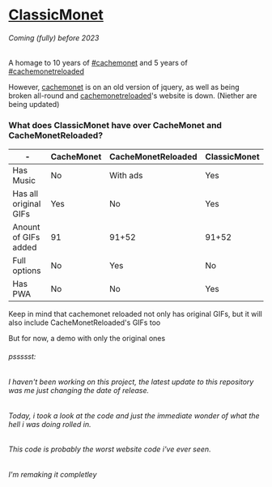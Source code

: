 # [ClassicMonet](https://ThaBluNate.github.io/ClassicMonet/)
###### Coming (fully) before 2023

A homage to 10 years of [#cachemonet](http://cachemonet.com) and 5 years of [#cachemonetreloaded](https://github.com/Yihwan/cache-monet-reloaded)

However, [cachemonet](http://cachemonet.com) is on an old version of jquery, as well as being broken all-round and [cachemonetreloaded](https://github.com/Yihwan/cache-monet-reloaded)'s website is down. (Niether are being updated)

### What does ClassicMonet have over CacheMonet and CacheMonetReloaded?
| - | CacheMonet | CacheMonetReloaded | ClassicMonet |
| ------------- | ------------- | ------------- | ------------- |
| Has Music  | No  | With ads  | Yes  |
| Has all original GIFs  | Yes  | No  | Yes |
| Anount of GIFs added | 91  | 91+52  | 91+52  |
| Full options | No | Yes  | No  |
| Has PWA | No | No  | Yes  |

Keep in mind that cachemonet reloaded not only has original GIFs, but it will also include CacheMonetReloaded's GIFs too

But for now, a demo with only the original ones

###### pssssst:
###### I haven't been working on this project, the latest update to this repository was me just changing the date of release.

###### Today, i took a look at the code and just the immediate wonder of what the hell i was doing rolled in.

###### This code is probably the worst website code i've ever seen.

###### I'm remaking it completley
